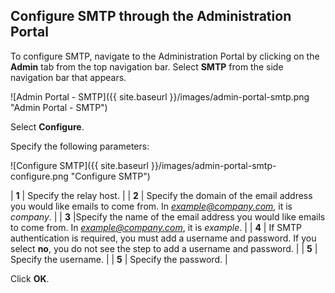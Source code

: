 ## Configure SMTP through the Administration Portal

To configure SMTP, navigate to the Administration Portal by clicking on the **Admin** tab from the top navigation bar. Select **SMTP** from the side navigation bar that appears.

![Admin Portal - SMTP]({{ site.baseurl }}/images/admin-portal-smtp.png "Admin Portal - SMTP")

Select **Configure**.

Specify the following parameters:

![Configure SMTP]({{ site.baseurl }}/images/admin-portal-smtp-configure.png "Configure SMTP")

| **1** | Specify the relay host. |
| **2** | Specify the domain of the email address you would like emails to come from. In *example@company.com*, it is *company*. |
| **3** |Specify the name of the email address you would like emails to come from. In *example@company.com*, it is *example*. |
| **4** | If SMTP authentication is required, you must add a username and password. If you select **no**, you do not see the step to add a username and password. |
| **5** | Specify the username. |
| **5** | Specify the password. |

Click **OK**.
